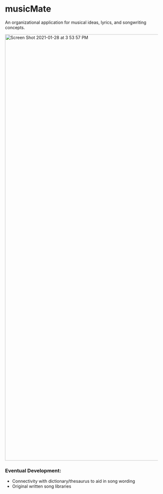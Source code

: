 # musicMate

An organizational application for musical ideas, lyrics, and songwriting concepts.

<img width="1407" alt="Screen Shot 2021-01-28 at 3 53 57 PM" src="https://user-images.githubusercontent.com/66435213/106213348-546c6f00-6181-11eb-8cef-6c5c772aa365.png">

### Eventual Development:

* Connectivity with dictionary/thesaurus to aid in song wording
* Original written song libraries




